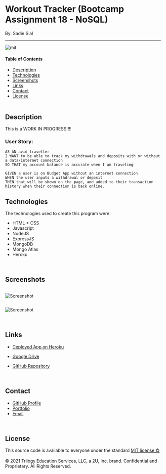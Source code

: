 # Workout Tracker (Bootcamp Assignment 18 - NoSQL)

By: Sadie Sial

___

![mit](https://img.shields.io/badge/license-MIT-lightblue)

#### Table of Contents

* [Description](#description)
* [Technologies](#technologies)
* [Screenshots](#screenshots)
* [Links](#links)
* [Contact](#contact)
* [License](#license)
<br><br>

## Description <br>

This is a WORK IN PROGRESS!!!!


### User Story:

```
AS AN avid traveller
I WANT to be able to track my withdrawals and deposits with or without a data/internet connection
SO THAT my account balance is accurate when I am traveling
```

```
GIVEN a user is on Budget App without an internet connection
WHEN the user inputs a withdrawal or deposit
THEN that will be shown on the page, and added to their transaction history when their connection is back online.
```


## Technologies

The technologies used to create this program were: 
- HTML + CSS
- Javascript
- NodeJS
- ExpressJS
- MongoDB
- Mongo Atlas
- Heroku

<br>

## Screenshots
```
```
![Screenshot](assets/images/screenshot.png)

```
```
![Screenshot](assets/images/screenshot2.png)


<br>

## Links

- [Deployed App on Heroku]()

- [Google Drive](https://drive.google.com/drive/folders/1Q73SY0TiaKR0SS1sHMcOjcV2U-SoDEEh?usp=sharing)

- [GitHub Repository](https://github.com/sadielinks/employee-tracker-sql)

<br>

## Contact

- [GitHub Profile](https://github.com/sadielinks)
- [Portfolio](https://sadielinks.github.io/professional-portfolio/)
- [Email](mailto:sadiecodes@gmail.com)

<br>

## License

This source code is available to everyone under the standard [MIT license ©](https://choosealicense.com/licenses/mit/) <br><br>
© 2021 Trilogy Education Services, LLC, a 2U, Inc. brand. Confidential and Proprietary. All Rights Reserved.